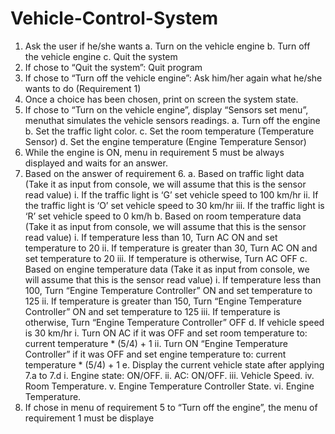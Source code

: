 # Vehicle-Control-System
1. Ask the user if he/she wants
a. Turn on the vehicle engine
b. Turn off the vehicle engine
c. Quit the system
2. If chose to “Quit the system”: Quit program
3. If chose to “Turn off the vehicle engine”: Ask him/her again what he/she wants to
do (Requirement 1)
4. Once a choice has been chosen, print on screen the system state.
5. If chose to “Turn on the vehicle engine”, display “Sensors set menu”, menuthat
simulates the vehicle sensors readings.
a. Turn off the engine
b. Set the traffic light color.
c. Set the room temperature (Temperature Sensor)
d. Set the engine temperature (Engine Temperature Sensor)
6. While the engine is ON, menu in requirement 5 must be always displayed and
waits for an answer.
7. Based on the answer of requirement 6.
a. Based on traffic light data (Take it as input from console, we will assume that
this is the sensor read value)
i. If the traffic light is ‘G’ set vehicle speed to 100 km/hr
ii. If the traffic light is ‘O’ set vehicle speed to 30 km/hr
iii. If the traffic light is ‘R’ set vehicle speed to 0 km/h
b. Based on room temperature data (Take it as input from console, we will assume
that this is the sensor read value)
i. If temperature less than 10, Turn AC ON and set
temperature to 20
ii. If temperature is greater than 30, Turn AC ON and set
temperature to 20
iii. If temperature is otherwise, Turn AC OFF
c. Based on engine temperature data (Take it as input from console, we will
assume that this is the sensor read value)
i. If temperature less than 100, Turn “Engine Temperature
Controller” ON and set temperature to 125
ii. If temperature is greater than 150, Turn “Engine Temperature
Controller” ON and set temperature to 125
iii. If temperature is otherwise, Turn “Engine Temperature
Controller” OFF
d. If vehicle speed is 30 km/hr
i. Turn ON AC if it was OFF and set room temperature to: current
temperature * (5/4) + 1
ii. Turn ON “Engine Temperature Controller” if it was OFF and set engine
temperature to: current temperature * (5/4) + 1
e. Display the current vehicle state after applying 7.a to 7.d
i. Engine state: ON/OFF.
ii. AC: ON/OFF.
iii. Vehicle Speed.
iv. Room Temperature.
v. Engine Temperature Controller State.
vi. Engine Temperature.
8. If chose in menu of requirement 5 to “Turn off the engine”, the menu of
requirement 1 must be displaye
